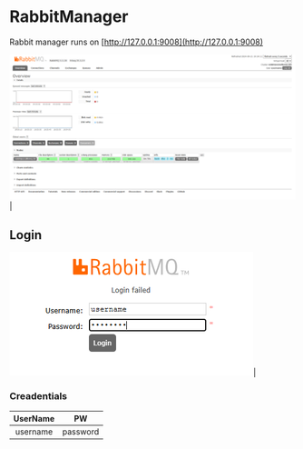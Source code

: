 # RabbitManager
Rabbit manager runs on [http://127.0.0.1:9008](http://127.0.0.1:9008)

![Manager](images/rabbitManager.png)|

## Login

![Login](images/rabbitLogin.png)|

### Creadentials
| UserName | PW |
| :-:| :-:|
|username|password

